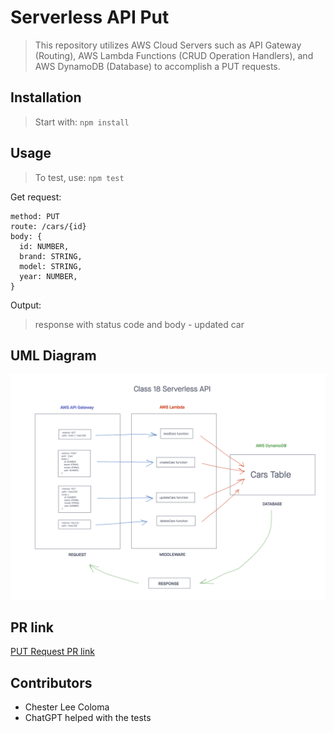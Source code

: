# Serverless API Put
> This repository utilizes AWS Cloud Servers such as API Gateway (Routing), AWS Lambda Functions (CRUD Operation Handlers), and AWS DynamoDB (Database) to accomplish a PUT requests.

## Installation

> Start with: `npm install`

## Usage

> To test, use: `npm test`

Get request:
```text
method: PUT
route: /cars/{id}
body: {
  id: NUMBER,
  brand: STRING,
  model: STRING,
  year: NUMBER,
}
```

Output:
> response with status code and body - updated car

## UML Diagram
![Serverless API UML Diagram](./public/images/serverless-api.png)

## PR link
[PUT Request PR link](https://github.com/cleecoloma/serverless-api-put/pulls)

## Contributors
* Chester Lee Coloma
* ChatGPT helped with the tests